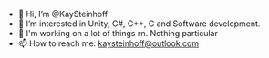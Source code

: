 - 👋 Hi, I’m @KaySteinhoff
- 👀 I’m interested in Unity, C#, C++, C and Software development.
- 🌱 I'm working on a lot of things rn. Nothing particular
- 📫 How to reach me: kaysteinhoff@outlook.com
